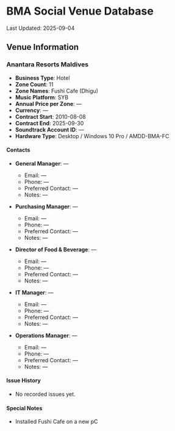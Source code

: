# BMA Social Venue Database

Last Updated: 2025-09-04

## Venue Information

### Anantara Resorts Maldives
- **Business Type**: Hotel
- **Zone Count**: 11
- **Zone Names**: Fushi Cafe (Dhigu)
- **Music Platform**: SYB
- **Annual Price per Zone**: —
- **Currency**: —
- **Contract Start**: 2010-08-08
- **Contract End**: 2025-09-30
- **Soundtrack Account ID**: —
- **Hardware Type**: Desktop / Windows 10  Pro / AMDD-BMA-FC

#### Contacts
- **General Manager**: —
  - Email: —
  - Phone: —
  - Preferred Contact: —
  - Notes: —

- **Purchasing Manager**: —
  - Email: —
  - Phone: —
  - Preferred Contact: —
  - Notes: —

- **Director of Food & Beverage**: —
  - Email: —
  - Phone: —
  - Preferred Contact: —
  - Notes: —

- **IT Manager**: —
  - Email: —
  - Phone: —
  - Preferred Contact: —
  - Notes: —

- **Operations Manager**: —
  - Email: —
  - Phone: —
  - Preferred Contact: —
  - Notes: —

#### Issue History
- No recorded issues yet.

#### Special Notes
- Installed Fushi Cafe on a new pC
